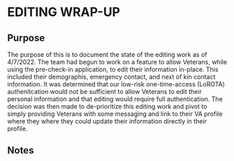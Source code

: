 
# EDITING WRAP-UP

## Purpose
The purpose of this is to document the state of the editing work as of 4/7/2022. The team had begun to work on a feature to allow Veterans, while using the pre-check-in application, to edit their information in-place. This included their demographis, emergency contact, and next of kin contact information. It was determined that our low-risk one-time-access (LoROTA) authenitcation would not be sufficient to allow Veterans to edit their personal information and that editing would require full authentication. The decision was then made to de-prioritize this editing work and pivot to simply providing Veterans with some messaging and link to their VA profile where they where they could update their information directly in their profile.

## Notes
